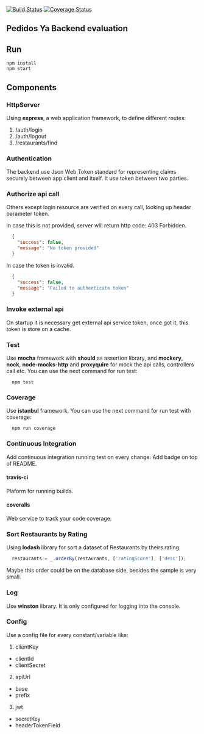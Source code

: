 
[![Build Status](https://travis-ci.org/arianbessonart/pd-ya-server.svg?branch=master)](https://travis-ci.org/arianbessonart/pd-ya-server)
[![Coverage Status](https://coveralls.io/repos/github/arianbessonart/pd-ya-server/badge.svg?branch=master)](https://coveralls.io/github/arianbessonart/pd-ya-server?branch=master)


## Pedidos Ya Backend evaluation

## Run

```
npm install
npm start
```

## Components

### HttpServer
Using **express**, a web application framework, to define different routes:
1. /auth/login
2. /auth/logout
3. /restaurants/find

### Authentication
The backend use Json Web Token standard for representing claims securely between app client and itself. It use token between two parties.

### Authorize api call
Others except login resource are verified on every call, looking up header parameter token.

In case this is not provided, server will return http code: 403 Forbidden.
```json
  {
    "success": false,
    "message": "No token provided"
  }
```
In case the token is invalid.
```json
  {
    "success": false,
    "message": "Failed to authenticate token"
  }
```

### Invoke external api
On startup it is necessary get external api service token, once got it, this token is store on a cache.


### Test
Use **mocha** framework with **should** as assertion library, and **mockery**, **nock**, **node-mocks-http** and **proxyquire** for mock the api calls, controllers call etc.
You can use the next command for run test:
```
  npm test
```

### Coverage
Use **istanbul** framework. You can use the next command for run test with coverage:
```
  npm run coverage
```

### Continuous Integration
Add continuous integration running test on every change. Add badge on top of README.

#### travis-ci
Plaform for running builds.

#### coveralls
Web service to track your code coverage.


### Sort Restaurants by Rating
Using **lodash** library for sort a dataset of Restaurants by theirs rating.
```javascript
  restaurants = _.orderBy(restaurants, ['ratingScore'], ['desc']);
```
Maybe this order could be on the database side, besides the sample is very small.

### Log
Use **winston** library. It is only configured for logging into the console.

### Config
Use a config file for every constant/variable like:
1. clientKey
  - clientId
  - clientSecret
2. apiUrl
  - base
  - prefix
3. jwt
  - secretKey
  - headerTokenField
